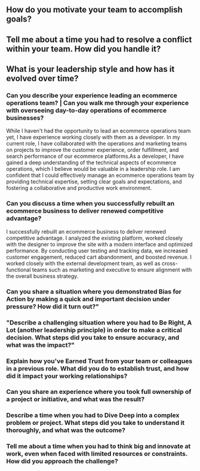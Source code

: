 ## How do you motivate your team to accomplish goals?
## Tell me about a time you had to resolve a conflict within your team. How did you handle it?
## What is your leadership style and how has it evolved over time?
### Can you describe your experience leading an ecommerce operations team? | Can you walk me through your experience with overseeing day-to-day operations of ecommerce businesses?
While I haven't had the opportunity to lead an ecommerce operations team yet, I have experience working closely with them as a developer. In my current role, I have collaborated with the operations and marketing teams on projects to improve the customer experience, order fulfillment, and search performance of our ecommerce platforms.As a developer, I have gained a deep understanding of the technical aspects of ecommerce operations, which I believe would be valuable in a leadership role. I am confident that I could effectively manage an ecommerce operations team by providing technical expertise, setting clear goals and expectations, and fostering a collaborative and productive work environment.
### Can you discuss a time when you successfully rebuilt an ecommerce business to deliver renewed competitive advantage?
I successfully rebuilt an ecommerce business to deliver renewed competitive advantage. I analyzed the existing platform, worked closely with the designer to improve the site with a modern interface and optimized performance. By conducting user testing and tracking data, we increased customer engagement, reduced cart abandonment, and boosted revenue. I worked closely with the external development team, as well as cross-functional teams such as marketing and executive to ensure alignment with the overall business strategy.

### Can you share a situation where you demonstrated Bias for Action by making a quick and important decision under pressure? How did it turn out?"

### "Describe a challenging situation where you had to Be Right, A Lot (another leadership principle) in order to make a critical decision. What steps did you take to ensure accuracy, and what was the impact?"

### Explain how you've Earned Trust from your team or colleagues in a previous role. What did you do to establish trust, and how did it impact your working relationships?

### Can you share an experience where you took full ownership of a project or initiative, and what was the result?

### Describe a time when you had to Dive Deep into a complex problem or project. What steps did you take to understand it thoroughly, and what was the outcome?

### Tell me about a time when you had to think big and innovate at work, even when faced with limited resources or constraints. How did you approach the challenge?
